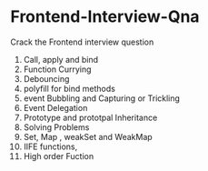 # Frontend-Interview-Qna
Crack the Frontend interview question
1. Call, apply and bind
2. Function Currying
3. Debouncing
4. polyfill for bind methods
5. event Bubbling and Capturing or Trickling
6. Event Delegation
7. Prototype and prototpal Inheritance
8. Solving Problems
9. Set, Map , weakSet and WeakMap
10. IIFE functions,
11. High order Fuction
       
